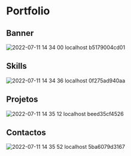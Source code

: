 # Portfolio

## Banner

![2022-07-11 14 34 00 localhost b5179004cd01](https://user-images.githubusercontent.com/52883429/178277001-5a338890-a96f-44be-b5bc-c3eee26f081c.png)



## Skills

![2022-07-11 14 34 36 localhost 0f275ad940aa](https://user-images.githubusercontent.com/52883429/178277315-18581340-3f16-43dd-97a6-7ef5bd9a16ca.png)


## Projetos

![2022-07-11 14 35 12 localhost beed35cf4526](https://user-images.githubusercontent.com/52883429/178277406-c0b20344-1be9-4fc0-b8a0-a87db7da5d30.png)


## Contactos


![2022-07-11 14 35 52 localhost 5ba6079d3167](https://user-images.githubusercontent.com/52883429/178277426-b95c6ec3-f7cd-4a87-85d6-ba3bfdb031e9.png)

